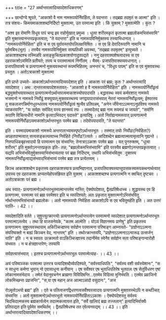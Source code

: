 +++
title = "27 अर्थान्तरत्वादिव्यपदेशाधिकरणम्"

+++
छान्दोग्ये श्रूयते, "आकाशो वै नाम नामरूपयोर्निवर्हिता, ते यदन्तरा । तद्ब्रह्म तदमृतं स आत्मा" इति । तत्र संशयः- किमयमाकाशशब्दनिर्दिष्टो मुक्तात्मा, उत परमात्मा इति । किं युक्तम् ? मुक्तात्मेति । कुतः ?

"अश्व इव रोमाणि विधूय पापं चन्द्र इव राहोर्मुखात् प्रमुच्य । धूत्वा शरीरमकृतं कृतात्मा ब्रह्मलोकमभिसंभवामि" इति मुक्तस्यानन्तरप्रकृतत्वात्; "ते यदन्तरा" इति च नामरूपविनिर्मुक्तस्य तस्याभिधानात् । "नामरूपयोर्निर्वहिता" इति च स एव पूर्वावस्तयोपलिलक्षयिषितः । स एव हि देवादिरूपाणि नामानि च पूर्वमबिभः(भूत) । तस्यैव नामरूपविनिर्मुक्ता साम्प्रतिकी अवस्था, "तद्ब्रह्म तदमृतम्" इत्युच्यते । आकाशशब्दश्च तस्मिन्नपि असङ्कुचितप्रकाशयोगादुपपद्यते । ननु दहरवाक्यशेषत्वादस्य स एव दहराकाशोऽयमिति प्रतीयते; तस्य च परतमात्मत्वं निर्णीतम् । मैवम्- प्रजापतिवाक्यव्यवधानात् । प्रजापतिवाक्ये च प्रत्यगात्मनो मुक्त्यवस्थान्तं रूपमभिहितम्; अनन्तरं च, "विधूय पापम्" इति स एव मुक्तावस्थः प्रस्तुतः । अतोऽत्राकाशो मुक्तात्मा

इति प्राप्ते उच्यते- आकाशोऽर्थान्तरत्वादिव्यपदेशात् इति । आकाशः परं ब्रह्म; कुतः ? अर्थान्तरत्वादि व्यपदेशात् । अथर्ान्तरत्वव्यपदेशस्तावत्- "आकाशो ह वै नामरूपयोर्निर्वहिता" इति । नामरूपयोर्निर्वोढृत्वं बद्धमुक्तोभयावस्थात् प्रत्यगात्मनोऽर्थान्तरत्वमाकाशस्योपपादयति । बद्धावस्थः स्वयं कर्मवशात् नामरूपे भजमानो न नामरूपे निर्वोढुं शक्युयात्;मुक्तावस्थस्य जगद्वयापारासंभवात् नेतरां नामरूपनिर्वोढृत्वम्; ईश्वरस्य तु सकलजगन्निर्माणधुरन्धरस्य नामरूपयोर्निर्वोढृत्वं श्रुत्यैव प्रतिपन्नम्, "अनेन जीवेनाऽऽत्मनाऽनुप्रविश्य नामरूपे व्याकरवाणि", "यः सर्वज्ञः सर्ववित् यस्य ज्ञानमयं तपः । तस्मादेतद् ब्रह्म नाम रूपमन्नं च जायते", "सर्वाणि रूपाणि विचित्यधीरो नामानि कृत्वाऽभिवदन् यदास्ते" इत्यादिषु । अतो निर्वाह्यनामरूपात् प्रत्यगात्मनो नामरूपयोर्निर्वोढाऽयमाकाशोऽर्थान्तरभूतः परमेव ब्रह्म । तदेवोपपादयति, "ते यदन्तरा"

इति । यस्मादयमाकाशो नामरूपे अन्तराताभ्यामस्पृष्टोऽर्थान्तरभूतः । तस्मात् तयोः निर्वोढा(निर्वहिता?) अपहतपाप्मत्वात् सत्यसङ्कल्पत्वाच्च निर्वहिते (निर्वोढ?)त्यर्तः । आदिशब्देन ब्रह्मत्वात्मत्वामृत्वानि गृह्यन्ते । निरुपाधिकबृहत्त्वादयो हि परमात्मन एव संभवन्ति; तेनात्राऽऽकाशः परमेव ब्रह्म । यत् पुनरुक्तम्, "धूत्वा शरीरम्" इति मुक्तोऽनन्तरप्रकृतः इति- तन्न; "ब्रह्मलोकमभिसंभवामि" इति परस्यैव ब्रह्मणोऽनन्तरप्रकृतत्वात् । यद्यपि अभिसंभवितुर्मुक्तस्याभिसंभाव्यतया परं ब्रह्म निर्दिष्टम्, तथापि अभिसंभवितुमर्ुक्तस्य नामरूपनिर्वोढृत्वाद्यसंभवादभिसंभाव्यं परमेव ब्रह्म तत्र प्रत्येतव्यम् ।

किञ्च आकाशशब्देन प्रकृतस्य दहराकाशस्यात्र प्रत्यभिज्ञानात्, प्रजापतिवाक्यस्याप्युपासकस्वरूपकथनार्थत्वात् उपास्य एव दहराकाशः प्राप्यतयेहोपसंह्रियत इति युक्तम् । आकाशशब्दश्च प्रत्यगात्मनि न क्वचित् दृष्टचरः । अतोऽत्राकाशः परं ब्रह्म ।

अथ स्यात्- प्रत्यगात्मनोऽर्थान्तरभूतमात्मान्तरमेव नास्ति; ऐक्योपदेशात्, द्वैतप्रतिषेधाच्च । शुद्धावस्थ एव हि प्रत्यगात्मा, परमात्मा परं ब्रह्म परमेश्वर इति च व्यपदिश्यते; अतः प्रकृतात् मुक्तात्मनोऽभिसंभवितु र्नार्थान्तरमभिसंभाव्यो ब्रह्मलोकः । अतो नामरूपयोः निर्वहिता आकाशोऽपि स एव भवितुमर्हति इति । अत उत्तरं पठति- । 42 ।।

व्यपदेशादिति वर्तते । सुषुप्त्युत्क्रान्त्योः प्रत्यगात्मनोऽर्थान्तरत्वेन परमात्मनो व्यपदेशात् प्रत्यगात्मनोऽर्थान्तरभूतः परमात्माऽस्त्येव । तथा हि वाजसनेयके, "कतम आत्मेति । योऽयं विज्ञानमयः प्राणेषु" इति प्रकृतस्य प्रत्यगात्मनः सुषुप्त्यवस्थायाम् अकिञ्चिज्ज्ञस्य सर्वज्ञेन परमात्मना परिष्वङ्ग आम्नायते- "प्राज्ञेनाऽऽत्मना संपरिष्वक्तो न बाह्यं किञ्चन वेद, नान्तरम्" इति । तथोत्क्रान्तावपि, "प्राज्ञेनाऽऽत्मनाऽऽन्वारूढ उत्सर्जन् याति" इति । न च स्वपतः उत्क्रामतो वाऽकिञ्चिज्ज्ञास्य तदानीमेव स्वेनैव सर्वज्ञेन सता परिष्वङ्गान्वारोहौ संभवतः । न च क्षेत्रज्ञान्तरेण; तस्यापि

सर्वज्ञत्वासंभवात् । इतश्च प्रत्यगात्मनोऽर्थान्तरभूतः परमात्मेत्याह- ।। 43 ।।

अयं परिष्वञ्जकः परमात्मा उत्तरत्र पत्यादिशब्दैर्व्यपदिश्यते, "सर्वस्याधिपतिः", "सर्वस्य वशी सर्वस्येशानः", "स न साधुना कर्मणा भूयान् नो एवासाधुना कनीयान् । एष सर्वेश्वर एष भुताधिपतिरेष भूतपालः एष सेतुर्विधरण एषां लोकानामसंभेदाय । तमेतं वेदानुवचनेन ब्राह्मणा विविदिषन्ति...एतमेव विदित्वा मुनिर्भवति । एतमेव प्रव्राजिनो लोकमिच्छन्तः प्रव्रजन्ति", "स,वा एष महान् अज आत्माऽन्नादो वसुदानः", "अज

रोऽमृतोऽभयो ब्रह्म" इति । एते च पतित्वजगद्विधरणत्वसर्वेश्वरत्वादयः प्रत्यगात्मनि मुक्तावस्थेऽपि न कथञ्चित् संभवन्ति । अतो मुक्तात्मनोऽर्थान्तरभूतो नामरूपयोर्निवर्हिताऽऽकाशः । ऐक्योपदेशस्तु सर्वस्य चिदचिदात्मकस्य ब्रह्मकार्यत्वेन तदात्मकत्वायत्त इति, "सर्वे खल्विदं ब्रह्म तज्जलान्" इत्यादिभिर्वाक्यैः प्रतिपाद्यत इति पूर्वमेव समथिर्तम् । द्वैतप्रतिषेधश्च तत एवेत्यनवद्यम् ।। 43 ।। इति अर्थान्तरत्वादिव्यपदेशाधिकरणम् ।।